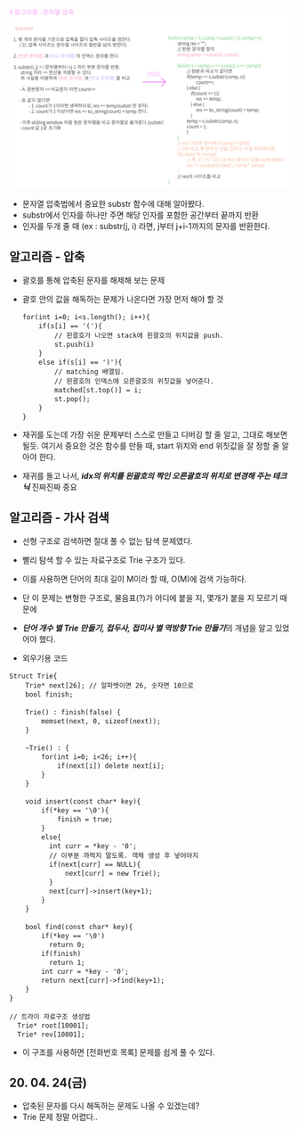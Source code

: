 ![Alt text](./img/img_200424.jpg)

- 문자열 압축법에서 중요한 substr 함수에 대해 알아봤다.
- substr에서 인자를 하나만 주면 해당 인자를 포함한 공간부터 끝까지 반환
- 인자를 두개 줄 때 (ex : substr(j, i) 라면, j부터 j+i-1까지의 문자를 반환한다.

## 알고리즘 - 압축

 - 괄호를 통해 압축된 문자를 해제해 보는 문제

 - 괄호 안의 값을 해독하는 문제가 나온다면 가장 먼저 해야 할 것

    ```
    for(int i=0; i<s.length(); i++){
        if(s[i] == '('){
            // 왼괄호가 나오면 stack에 왼괄호의 위치값을 push.
            st.push(i)
        }
        else if(s[i] == ')'){
            // matching 배열임.
            // 왼괄호의 인덱스에 오른괄호의 위칫값을 넣어준다.
            matched[st.top()] = i;
            st.pop();
        }
    }
    ```


 - 재귀를 도는데 가장 쉬운 문제부터 스스로 만들고 디버깅 할 줄 알고, 그대로 해보면 될듯. 여기서 중요한 것은 함수를 만들 때, start 위치와 end 위칫값을 잘 정할 줄 알아야 한다.

 - 재귀를 돌고 나서, ***idx의 위치를 왼괄호의 짝인 오른괄호의 위치로 변경해 주는 테크닉*** 진짜진짜 중요

 ## 알고리즘 - 가사 검색

  - 선형 구조로 검색하면 절대 풀 수 없는 탐색 문제였다.

  - 빨리 탐색 할 수 있는 자료구조로 Trie 구조가 있다.

  - 이를 사용하면 단어의 최대 길이 M이라 할 때, O(M)에 검색 가능하다.

  - 단 이 문제는 변형한 구조로, 물음표(?)가 어디에 붙을 지, 몇개가 붙을 지 모르기 때문에
 
  - ***단어 개수 별 Trie 만들기, 접두사, 접미사 별 역방향 Trie 만들기***의 개념을 알고 있었어야 했다.

  - 외우기용 코드
  ```
  Struct Trie{
      Trie* next[26]; // 알파벳이면 26, 숫자면 10으로
      bool finish;

      Trie() : finish(false) {
          memset(next, 0, sizeof(next));
      }

      ~Trie() : {
          for(int i=0; i<26; i++){
              if(next[i]) delete next[i];
          }
      }

      void insert(const char* key){
          if(*key == '\0'){
              finish = true;
          }
          else{
            int curr = *key - '0';
            // 이부분 까먹지 말도록. 객체 생성 후 넣어야지
            if(next[curr] == NULL){
                next[curr] = new Trie();
            }
            next[curr]->insert(key+1);
          }
      }

      bool find(const char* key){
          if(*key == '\0')
            return 0;
          if(finish)
            return 1;
          int curr = *key - '0';
          return next[curr]->find(key+1);
      }
  }

  // 트라이 자료구조 생성법
    Trie* root[10001];
    Trie* rev[10001];
  ```

 - 이 구조를 사용하면 [전화번호 목록] 문제를 쉽게 풀 수 있다.


## 20. 04. 24(금)
 - 압축된 문자를 다시 해독하는 문제도 나올 수 있겠는데?
 - Trie 문제 정말 어렵다..